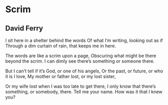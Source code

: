 # Scrim
## David Ferry
I sit here in a shelter behind the words
Of what I’m writing, looking out as if
Through a dim curtain of rain, that keeps me in here.

The words are like a scrim upon a page,
Obscuring what might be there beyond the scrim.
I can dimly see there’s something or someone there.

But I can’t tell if it’s God, or one of his angels,
Or the past, or future, or who it is I love,
My mother or father lost, or my lost sister,

Or my wife lost when I was too late to get there,
I only know that there’s something, or somebody, there.
Tell me your name. How was it that I knew you?
